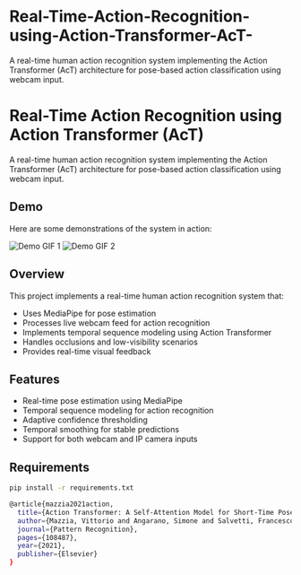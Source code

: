# Real-Time-Action-Recognition-using-Action-Transformer-AcT-
A real-time human action recognition system implementing the Action Transformer (AcT) architecture for pose-based action classification using webcam input.
# Real-Time Action Recognition using Action Transformer (AcT)




A real-time human action recognition system implementing the Action Transformer (AcT) architecture for pose-based action classification using webcam input.

## Demo

Here are some demonstrations of the system in action:

![Demo GIF 1](assets/eg1.gif)
![Demo GIF 2](assets/eg2.gif)




## Overview

This project implements a real-time human action recognition system that:
- Uses MediaPipe for pose estimation
- Processes live webcam feed for action recognition
- Implements temporal sequence modeling using Action Transformer
- Handles occlusions and low-visibility scenarios
- Provides real-time visual feedback

## Features

- Real-time pose estimation using MediaPipe
- Temporal sequence modeling for action recognition
- Adaptive confidence thresholding
- Temporal smoothing for stable predictions
- Support for both webcam and IP camera inputs

## Requirements

```bash
pip install -r requirements.txt

```
```bash
@article{mazzia2021action,
  title={Action Transformer: A Self-Attention Model for Short-Time Pose-Based Human Action Recognition},
  author={Mazzia, Vittorio and Angarano, Simone and Salvetti, Francesco and Angelini, Federico and Chiaberge, Marcello},
  journal={Pattern Recognition},
  pages={108487},
  year={2021},
  publisher={Elsevier}
}
```

